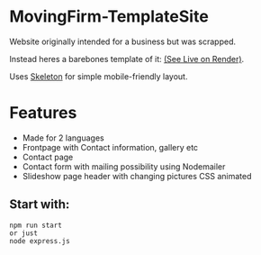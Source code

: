 # MovingFirm-TemplateSite
Website originally intended for a business but was scrapped.

Instead heres a barebones template of it: [(See Live on Render)](https://movingfirm-templatesite.onrender.com/).

Uses [Skeleton](https://github.com/dhg/Skeleton/) for simple mobile-friendly layout.

# Features
- Made for 2 languages
- Frontpage with Contact information, gallery etc
- Contact page
- Contact form with mailing possibility using Nodemailer
- Slideshow page header with changing pictures CSS animated

## Start with:
```
npm run start
or just
node express.js
```

